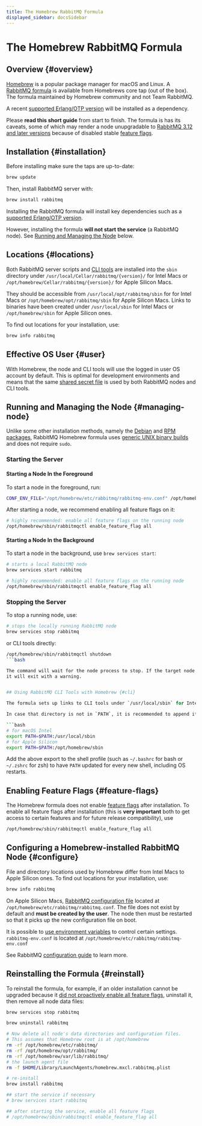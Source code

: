 ```yaml
---
title: The Homebrew RabbitMQ Formula
displayed_sidebar: docsSidebar
---
```

<!--
Copyright (c) 2005-2024 Broadcom. All Rights Reserved. The term "Broadcom" refers to Broadcom Inc. and/or its subsidiaries.

All rights reserved. This program and the accompanying materials
are made available under the terms of the under the Apache License,
Version 2.0 (the "License”); you may not use this file except in compliance
with the License. You may obtain a copy of the License at

https://www.apache.org/licenses/LICENSE-2.0

Unless required by applicable law or agreed to in writing, software
distributed under the License is distributed on an "AS IS" BASIS,
WITHOUT WARRANTIES OR CONDITIONS OF ANY KIND, either express or implied.
See the License for the specific language governing permissions and
limitations under the License.
-->

# The Homebrew RabbitMQ Formula

## Overview {#overview}

[Homebrew](https://brew.sh/) is a popular package manager for macOS and Linux.
A [RabbitMQ formula](https://github.com/Homebrew/homebrew-core/blob/master/Formula/r/rabbitmq.rb) is available from
Homebrews core tap (out of the box). The formula maintained by Homebrew community and not Team RabbitMQ.

A recent [supported Erlang/OTP version](./which-erlang) will be installed as a dependency.

Please **read this short guide** from start to finish. The formula is has its caveats,
some of which may render a node unupgradable to [RabbitMQ 3.12 and later versions](./upgrade)
because of disabled stable [feature flags](./feature-flags).


## Installation {#installation}

Before installing make sure the taps are up-to-date:

```bash
brew update
```

Then, install RabbitMQ server with:

```bash
brew install rabbitmq
```

Installing the RabbitMQ formula will install key dependencies such as a [supported Erlang/OTP version](./which-erlang).

However, installing the formula **will not start the service** (a RabbitMQ node). See [Running and Managing the Node](#managing-node)
below.


## Locations {#locations}

Both RabbitMQ server scripts and [CLI tools](./cli) are installed into the `sbin` directory under `/usr/local/Cellar/rabbitmq/{version}/`
for Intel Macs or `/opt/homebrew/Cellar/rabbitmq/{version}/` for Apple Silicon Macs.

They should be accessible from `/usr/local/opt/rabbitmq/sbin` for for Intel Macs or `/opt/homebrew/opt/rabbitmq/sbin` for Apple Silicon Macs.
Links to binaries have been created under `/usr/local/sbin` for Intel Macs or `/opt/homebrew/sbin` for Apple Silicon ones.

To find out locations for your installation, use:

```bash
brew info rabbitmq
```


## Effective OS User {#user}

With Homebrew, the node and CLI tools will use the logged in user OS account by default. This is optimal
for development environments and means that the same [shared secret file](./cli#authentication) is used by
both RabbitMQ nodes and CLI tools.


## Running and Managing the Node {#managing-node}

Unlike some other installation methods, namely the [Debian](./install-debian) and [RPM packages](./install-rpm), RabbitMQ
Homebrew formula uses [generic UNIX binary builds](./install-generic-unix) and does not require `sudo`.

### Starting the Server

#### Starting a Node In the Foreground

To start a node in the foreground, run:

```bash
CONF_ENV_FILE="/opt/homebrew/etc/rabbitmq/rabbitmq-env.conf" /opt/homebrew/opt/rabbitmq/sbin/rabbitmq-server
```

After starting a node, we recommend enabling all feature flags on it:

```bash
# highly recommended: enable all feature flags on the running node
/opt/homebrew/sbin/rabbitmqctl enable_feature_flag all
```

#### Starting a Node In the Background

To start a node in the background, use `brew services start`:

```bash
# starts a local RabbitMQ node
brew services start rabbitmq

# highly recommended: enable all feature flags on the running node
/opt/homebrew/sbin/rabbitmqctl enable_feature_flag all
```

### Stopping the Server

To stop a running node, use:

```bash
# stops the locally running RabbitMQ node
brew services stop rabbitmq
```

or CLI tools directly:

```bash
/opt/homebrew/sbin/rabbitmqctl shutdown
```bash

The command will wait for the node process to stop. If the target node is not running,
it will exit with a warning.


## Using RabbitMQ CLI Tools with Homebrew {#cli}

The formula sets up links to CLI tools under `/usr/local/sbin` for Intel Macs or `/opt/homebrew/sbin` for Apple Silicon Macs.

In case that directory is not in `PATH`, it is recommended to append it:

```bash
# for macOS Intel
export PATH=$PATH:/usr/local/sbin
# for Apple Silicon
export PATH=$PATH:/opt/homebrew/sbin
```

Add the above export to the shell profile (such as `~/.bashrc` for bash or `~/.zshrc` for zsh)
to have `PATH` updated for every new shell, including OS restarts.


## Enabling Feature Flags {#feature-flags}

The Homebrew formula does not enable [feature flags](./feature-flags) after installation. To enable
all feature flags after installation (this is **very important** both to get access to certain features and for future release compatibility),
use

```bash
/opt/homebrew/sbin/rabbitmqctl enable_feature_flag all
```


## Configuring a Homebrew-installed RabbitMQ Node {#configure}

File and directory locations used by Homebrew differ from Intel Macs to Apple Silicon ones.
To find out locations for your installation, use:

```bash
brew info rabbitmq
```

On Apple Silicon Macs, [RabbitMQ configuration file](./configure#configuration-files) located at `/opt/homebrew/etc/rabbitmq/rabbitmq.conf`.
The file does not exist by default and **must be created by the user**. The node then
must be restarted so that it picks up the new configuration file on boot.

It is possible to [use environment variables](./configure#customise-environment) to control certain settings.
`rabbitmq-env.conf` is located at `/opt/homebrew/etc/rabbitmq/rabbitmq-env.conf`

See RabbitMQ [configuration guide](./configure) to learn more.


## Reinstalling the Formula {#reinstall}

To reinstall the formula, for example, if an older installation
cannot be upgraded because it [did not proactively enable all feature flags](./upgrade),
uninstall it, then remove all node data files:

```bash
brew services stop rabbitmq

brew uninstall rabbitmq

# Now delete all node's data directories and configuration files.
# This assumes that Homebrew root is at /opt/homebrew
rm -rf /opt/homebrew/etc/rabbitmq/
rm -rf /opt/homebrew/opt/rabbitmq/
rm -rf /opt/homebrew/var/lib/rabbitmq/
# the launch agent file
rm -f $HOME/Library/LaunchAgents/homebrew.mxcl.rabbitmq.plist

# re-install
brew install rabbitmq

## start the service if necessary
# brew services start rabbitmq

## after starting the service, enable all feature flags
# /opt/homebrew/sbin/rabbitmqctl enable_feature_flag all
```
